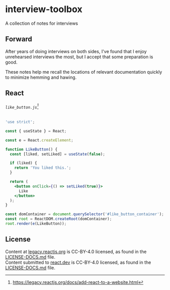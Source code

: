 # interview-toolbox
A collection of notes for interviews

## Forward
After years of doing interviews on both sides, I've found that I enjoy
unrehearsed interviews the most, but I accept that some preparation is good.

These notes help me recall the locations of relevant documentation quickly to
minimize hemming and hawing.

## React
###### `like_button.js`[^1]
```jsx
'use strict';

const { useState } = React;

const e = React.createElement;

function LikeButton() {
  const [liked, setLiked] = useState(false);

  if (liked) {
    return 'You liked this.';
  }

  return (
    <button onClick={() => setLiked(true)}>
      Like
    </button>
  );
}

const domContainer = document.querySelector('#like_button_container');
const root = ReactDOM.createRoot(domContainer);
root.render(e(LikeButton));
```

## License
Content at [legacy.reactjs.org](https://legacy.reactjs.org/) is CC-BY-4.0 licensed, as found in the [LICENSE-DOCS.md](https://github.com/reactjs/legacy.reactjs.org/blob/main/LICENSE-DOCS.md) file.  
Content submitted to [react.dev](https://react.dev/) is CC-BY-4.0 licensed, as found in the [LICENSE-DOCS.md](https://github.com/reactjs/react.dev/blob/main/LICENSE-DOCS.md) file.

[^1]: https://legacy.reactjs.org/docs/add-react-to-a-website.html
